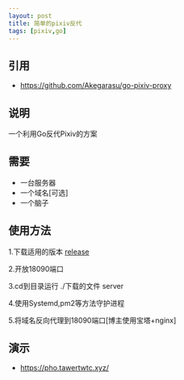```yaml
---
layout: post
title: 简单的pixiv反代
tags: [pixiv,go]
---
```


## 引用
- https://github.com/Akegarasu/go-pixiv-proxy

## 说明
   一个利用Go反代Pixiv的方案

## 需要
- 一台服务器
- 一个域名[可选]
- 一个脑子

## 使用方法
1.下载适用的版本 [release](https://github.com/Akegarasu/go-pixiv-proxy/releases/)

2.开放18090端口

3.cd到目录运行 ./下载的文件 server

4.使用Systemd,pm2等方法守护进程

5.将域名反向代理到18090端口[博主使用宝塔+nginx]

## 演示
- https://pho.tawertwtc.xyz/
   
